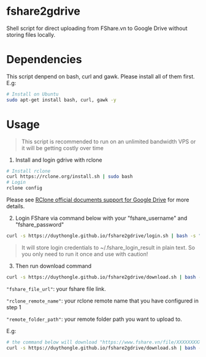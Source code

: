 # fshare2gdrive
Shell script for direct uploading from FShare.vn to Google Drive without storing files locally.

# Dependencies
This script denpend on bash, curl and gawk. Please install all of them first. E.g:
``` bash
# Install on Ubuntu
sudo apt-get install bash, curl, gawk -y
```

# Usage
> This script is recommended to run on an unlimited bandwidth VPS or it will be getting costly over time
1. Install and login gdrive with rclone
```bash
# Install rclone
curl https://rclone.org/install.sh | sudo bash
# Login
rclone config
```
Please see [RClone official documents support for Google Drive](https://rclone.org/drive/) for more details.

2. Login FShare via command below with your "fshare_username" and "fshare_password"
```bash
curl -s https://duythongle.github.io/fshare2gdrive/login.sh | bash -s "fshare_username" "fshare_password"
```
> It will store login credentials to ~/.fshare_login_result in plain text. So you only need to run it once and use with caution!

3. Then run download command

```bash
curl -s https://duythongle.github.io/fshare2gdrive/download.sh | bash -s "fshare_file_url" "rclone_remote_name" "remote_folder_path"
```
`"fshare_file_url"`: your fshare file link.

`"rclone_remote_name"`: your rclone remote name that you have configured in step 1

`"remote_folder_path"`: your remote folder path you want to upload to.

E.g:
``` bash
# the command below will download "https://www.fshare.vn/file/XXXXXXXXXXX" and pipe upload to "rclone rcat gdrive-remote:/RClone Upload/"
curl -s https://duythongle.github.io/fshare2gdrive/download.sh | bash -s "https://www.fshare.vn/file/XXXXXXXXXXX" "gdrive-remote" "/RClone Upload/"
```

